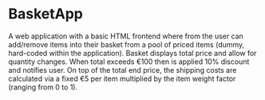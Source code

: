 # BasketApp
  A web application with a basic HTML frontend where from the user can add/remove items into their basket from a pool of priced items (dummy, hard-coded within the application).  Basket  displays total price and allow for quantity changes. When total exceeds €100 then is applied 10% discount and notifies user. On top of the total end price, the shipping costs are calculated via a fixed €5 per item multiplied by the item weight factor (ranging from 0 to 1).

